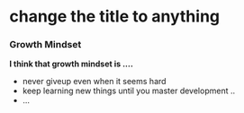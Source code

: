 # change the title to anything

### Growth Mindset
**I think that growth mindset is ....**

* never giveup even when it seems hard
* keep learning new things until you master development .. 
* ... 
